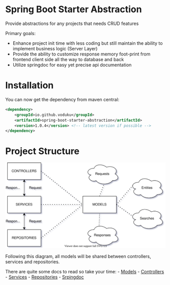 # Spring Boot Starter Abstraction

Provide abstractions for any projects that needs CRUD features

Primary goals:

- Enhance project init time with less coding but still maintain the ability to implement business logic (Server Layer)
- Provide the ability to customize response memory foot-print from frontend client side all the way to database and back
- Utilize springdoc for easy yet precise api documentation

# Installation

You can now get the dependency from maven central:

```xml
<dependency>
    <groupId>io.github.voduku</groupId>
    <artifactId>spring-boot-starter-abstraction</artifactId>
    <version>1.0.4</version> <!-- latest version if possible -->
</dependency>
```

# Project Structure

![Project Structure](./assets/project-structure.svg)

Following this diagram, all models will be shared between controllers, services and repositories.

There are quite some docs to read so take your time:
    - [Models](./src/main/java/io/github/voduku/model/README.md)
    - [Controllers](./src/main/java/io/github/voduku/controller/README.md)
    - [Services](./src/main/java/io/github/voduku/service/README.md)
    - [Repositories](./src/main/java/io/github/voduku/repository/README.md)
    - [Srpingdoc](./src/main/java/io/github/voduku/springdoc/README.md)
